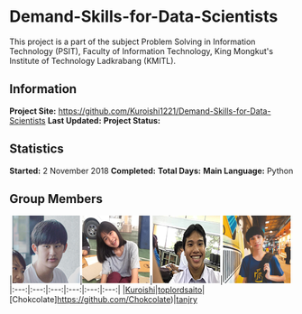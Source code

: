 # Demand-Skills-for-Data-Scientists
This project is a part of the subject Problem Solving in Information Technology (PSIT), Faculty of Information Technology, King Mongkut's Institute of Technology Ladkrabang (KMITL).

## Information

**Project Site:** https://github.com/Kuroishi1221/Demand-Skills-for-Data-Scientists
**Last Updated:**
**Project Status:**

## Statistics

**Started:** 2 November 2018
**Completed:**
**Total Days:**
**Main Language:** Python

## Group Members

|<img src="img/member/1.png" width="120px" height="120px">|<img src="img/member/2.png" width="120px" height="120px">|<img src="img/member/3.png" width="120px" height="120px">|<img src="img/member/4.jpg" width="120px" height="120px">
|:---:|:---:|:---:|:---:|:---:|:---:|
|[Kuroishi](https://github.com/Kuroishi1221)|[toplordsaito](https://github.com/toplordsaito)|[Chokcolate]https://github.com/Chokcolate)|[tanjry](https://github.com/tanjry)